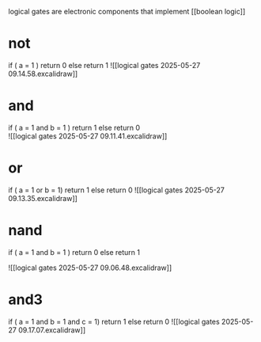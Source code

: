 logical gates are electronic components that implement [[boolean logic]]
# not
if ( a = 1 )
	return 0
else
	return 1
![[logical gates 2025-05-27 09.14.58.excalidraw]]
# and
if ( a = 1 and b = 1 )
	return 1
else
	return 0	
![[logical gates 2025-05-27 09.11.41.excalidraw]]
# or
if ( a = 1 or b = 1)
	return 1
else
	return 0
![[logical gates 2025-05-27 09.13.35.excalidraw]]
# nand
if ( a = 1 and b = 1 )
    return 0
else
	return 1

![[logical gates 2025-05-27 09.06.48.excalidraw]]

# and3
if ( a = 1 and b = 1 and c = 1)
	return 1
else
	return 0
![[logical gates 2025-05-27 09.17.07.excalidraw]]
